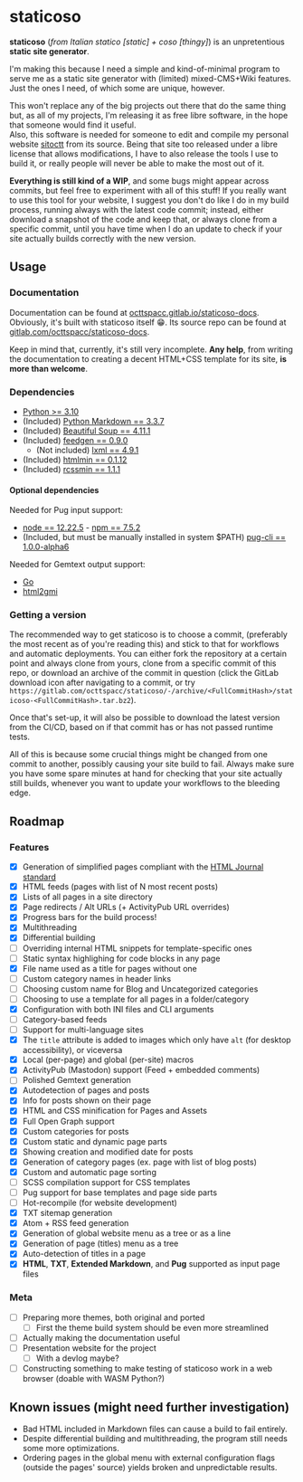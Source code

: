 # staticoso

**staticoso** (_from Italian statico [static] + coso [thingy]_) is an unpretentious **static site generator**.

I'm making this because I need a simple and kind-of-minimal program to serve me as a static site generator with (limited) mixed-CMS+Wiki features. Just the ones I need, of which some are unique, however.

This won't replace any of the big projects out there that do the same thing but, as all of my projects, I'm releasing it as free libre software, in the hope that someone would find it useful.  
Also, this software is needed for someone to edit and compile my personal website [sitoctt](https://gitlab.com/octtspacc/sitoctt) from its source. Being that site too released under a libre license that allows modifications, I have to also release the tools I use to build it, or really people will never be able to make the most out of it.

**Everything is still kind of a WIP**, and some bugs might appear across commits, but feel free to experiment with all of this stuff! If you really want to use this tool for your website, I suggest you don't do like I do in my build process, running always with the latest code commit; instead, either download a snapshot of the code and keep that, or always clone from a specific commit, until you have time when I do an update to check if your site actually builds correctly with the new version.

## Usage

### Documentation

Documentation can be found at [octtspacc.gitlab.io/staticoso-docs](https://octtspacc.gitlab.io/staticoso-docs).  
Obviously, it's built with staticoso itself 😁️. Its source repo can be found at [gitlab.com/octtspacc/staticoso-docs](https://gitlab.com/octtspacc/staticoso-docs).

Keep in mind that, currently, it's still very incomplete. **Any help**, from writing the documentation to creating a decent HTML+CSS template for its site, **is more than welcome**.

### Dependencies

- [Python >= 3.10](https://python.org)
- (Included) [Python Markdown == 3.3.7](https://pypi.org/project/Markdown)
- (Included) [Beautiful Soup == 4.11.1](https://pypi.org/project/beautifulsoup4)
- (Included) [feedgen == 0.9.0](https://pypi.org/project/feedgen)
  - (Not included) [lxml == 4.9.1](https://pypi.org/project/lxml)
- (Included) [htmlmin == 0.1.12](https://pypi.org/project/htmlmin)
- (Included) [rcssmin == 1.1.1](https://pypi.org/project/rcssmin)

#### Optional dependencies

Needed for Pug input support:

- [node == 12.22.5](https://nodejs.org) - [npm == 7.5.2](https://www.npmjs.com)
- (Included, but must be manually installed in system $PATH) [pug-cli == 1.0.0-alpha6](https://npmjs.com/package/pug-cli)

Needed for Gemtext output support:

- [Go](https://go.dev)
- [html2gmi](https://github.com/LukeEmmet/html2gmi)

### Getting a version

The recommended way to get staticoso is to choose a commit, (preferably the most recent as of you're reading this) and stick to that for workflows and automatic deployments. You can either fork the repository at a certain point and always clone from yours, clone from a specific commit of this repo, or download an archive of the commit in question (click the GitLab download icon after navigating to a commit, or try `https://gitlab.com/octtspacc/staticoso/-/archive/<FullCommitHash>/staticoso-<FullCommitHash>.tar.bz2`).

Once that's set-up, it will also be possible to download the latest version from the CI/CD, based on if that commit has or has not passed runtime tests.

All of this is because some crucial things might be changed from one commit to another, possibly causing your site build to fail. Always make sure you have some spare minutes at hand for checking that your site actually still builds, whenever you want to update your workflows to the bleeding edge.

## Roadmap

### Features

- [x] Generation of simplified pages compliant with the [HTML Journal standard](https://journal.miso.town)
- [x] HTML feeds (pages with list of N most recent posts)
- [x] Lists of all pages in a site directory
- [x] Page redirects / Alt URLs (+ ActivityPub URL overrides) 
- [x] Progress bars for the build process!
- [x] Multithreading
- [x] Differential building
- [ ] Overriding internal HTML snippets for template-specific ones
- [ ] Static syntax highlighing for code blocks in any page
- [x] File name used as a title for pages without one
- [ ] Custom category names in header links
- [ ] Choosing custom name for Blog and Uncategorized categories
- [ ] Choosing to use a template for all pages in a folder/category
- [x] Configuration with both INI files and CLI arguments
- [ ] Category-based feeds
- [ ] Support for multi-language sites
- [x] The `title` attribute is added to images which only have `alt` (for desktop accessibility), or viceversa
- [x] Local (per-page) and global (per-site) macros
- [x] ActivityPub (Mastodon) support (Feed + embedded comments)
- [ ] Polished Gemtext generation
- [x] Autodetection of pages and posts
- [x] Info for posts shown on their page
- [x] HTML and CSS minification for Pages and Assets
- [x] Full Open Graph support
- [x] Custom categories for posts
- [x] Custom static and dynamic page parts
- [x] Showing creation and modified date for posts
- [x] Generation of category pages (ex. page with list of blog posts)
- [x] Custom and automatic page sorting
- [ ] SCSS compilation support for CSS templates
- [ ] Pug support for base templates and page side parts
- [ ] Hot-recompile (for website development)
- [x] TXT sitemap generation
- [x] Atom + RSS feed generation
- [x] Generation of global website menu as a tree or as a line
- [x] Generation of page (titles) menu as a tree
- [x] Auto-detection of titles in a page
- [x] **HTML**, **TXT**, **Extended Markdown**, and **Pug** supported as input page files

### Meta

- [ ] Preparing more themes, both original and ported
    - [ ] First the theme build system should be even more streamlined
- [ ] Actually making the documentation useful
- [ ] Presentation website for the project
    - [ ] With a devlog maybe?
- [ ] Constructing something to make testing of staticoso work in a web browser (doable with WASM Python?)

## Known issues (might need further investigation)

- Bad HTML included in Markdown files can cause a build to fail entirely.
- Despite differential building and multithreading, the program still needs some more optimizations.
- Ordering pages in the global menu with external configuration flags (outside the pages' source) yields broken and unpredictable results.
